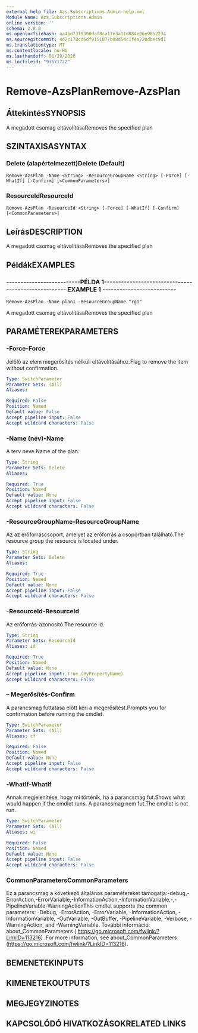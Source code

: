 ```yaml
---
external help file: Azs.Subscriptions.Admin-help.xml
Module Name: Azs.Subscriptions.Admin
online version: ''
schema: 2.0.0
ms.openlocfilehash: aa4bd73f9300daf8ca17e3a11d884e06e9852234
ms.sourcegitcommit: 4d2c178cd6df9151877b08d54c1f4a228dbec9d1
ms.translationtype: MT
ms.contentlocale: hu-HU
ms.lasthandoff: 01/29/2020
ms.locfileid: "93671722"
---
```

# <span data-ttu-id="f465b-101">Remove-AzsPlan</span><span class="sxs-lookup"><span data-stu-id="f465b-101">Remove-AzsPlan</span></span>

## <span data-ttu-id="f465b-102">Áttekintés</span><span class="sxs-lookup"><span data-stu-id="f465b-102">SYNOPSIS</span></span>
<span data-ttu-id="f465b-103">A megadott csomag eltávolítása</span><span class="sxs-lookup"><span data-stu-id="f465b-103">Removes the specified plan</span></span>

## <span data-ttu-id="f465b-104">SZINTAXISA</span><span class="sxs-lookup"><span data-stu-id="f465b-104">SYNTAX</span></span>

### <span data-ttu-id="f465b-105">Delete (alapértelmezett)</span><span class="sxs-lookup"><span data-stu-id="f465b-105">Delete (Default)</span></span>
```
Remove-AzsPlan -Name <String> -ResourceGroupName <String> [-Force] [-WhatIf] [-Confirm] [<CommonParameters>]
```

### <span data-ttu-id="f465b-106">ResourceId</span><span class="sxs-lookup"><span data-stu-id="f465b-106">ResourceId</span></span>
```
Remove-AzsPlan -ResourceId <String> [-Force] [-WhatIf] [-Confirm] [<CommonParameters>]
```

## <span data-ttu-id="f465b-107">Leírás</span><span class="sxs-lookup"><span data-stu-id="f465b-107">DESCRIPTION</span></span>
<span data-ttu-id="f465b-108">A megadott csomag eltávolítása</span><span class="sxs-lookup"><span data-stu-id="f465b-108">Removes the specified plan</span></span>

## <span data-ttu-id="f465b-109">Példák</span><span class="sxs-lookup"><span data-stu-id="f465b-109">EXAMPLES</span></span>

### <span data-ttu-id="f465b-110">--------------------------PÉLDA 1--------------------------</span><span class="sxs-lookup"><span data-stu-id="f465b-110">-------------------------- EXAMPLE 1 --------------------------</span></span>
```
Remove-AzsPlan -Name plan1 -ResourceGroupName "rg1"
```

<span data-ttu-id="f465b-111">A megadott csomag eltávolítása</span><span class="sxs-lookup"><span data-stu-id="f465b-111">Removes the specified plan</span></span>

## <span data-ttu-id="f465b-112">PARAMÉTEREK</span><span class="sxs-lookup"><span data-stu-id="f465b-112">PARAMETERS</span></span>

### <span data-ttu-id="f465b-113">-Force</span><span class="sxs-lookup"><span data-stu-id="f465b-113">-Force</span></span>
<span data-ttu-id="f465b-114">Jelölő az elem megerősítés nélküli eltávolításához.</span><span class="sxs-lookup"><span data-stu-id="f465b-114">Flag to remove the item without confirmation.</span></span>

```yaml
Type: SwitchParameter
Parameter Sets: (All)
Aliases: 

Required: False
Position: Named
Default value: False
Accept pipeline input: False
Accept wildcard characters: False
```

### <span data-ttu-id="f465b-115">-Name (név)</span><span class="sxs-lookup"><span data-stu-id="f465b-115">-Name</span></span>
<span data-ttu-id="f465b-116">A terv neve.</span><span class="sxs-lookup"><span data-stu-id="f465b-116">Name of the plan.</span></span>

```yaml
Type: String
Parameter Sets: Delete
Aliases: 

Required: True
Position: Named
Default value: None
Accept pipeline input: False
Accept wildcard characters: False
```

### <span data-ttu-id="f465b-117">-ResourceGroupName</span><span class="sxs-lookup"><span data-stu-id="f465b-117">-ResourceGroupName</span></span>
<span data-ttu-id="f465b-118">Az az erőforráscsoport, amelyet az erőforrás a csoportban található.</span><span class="sxs-lookup"><span data-stu-id="f465b-118">The resource group the resource is located under.</span></span>

```yaml
Type: String
Parameter Sets: Delete
Aliases: 

Required: True
Position: Named
Default value: None
Accept pipeline input: False
Accept wildcard characters: False
```

### <span data-ttu-id="f465b-119">-ResourceId</span><span class="sxs-lookup"><span data-stu-id="f465b-119">-ResourceId</span></span>
<span data-ttu-id="f465b-120">Az erőforrás-azonosító.</span><span class="sxs-lookup"><span data-stu-id="f465b-120">The resource id.</span></span>

```yaml
Type: String
Parameter Sets: ResourceId
Aliases: id

Required: True
Position: Named
Default value: None
Accept pipeline input: True (ByPropertyName)
Accept wildcard characters: False
```

### <span data-ttu-id="f465b-121">– Megerősítés</span><span class="sxs-lookup"><span data-stu-id="f465b-121">-Confirm</span></span>
<span data-ttu-id="f465b-122">A parancsmag futtatása előtt kéri a megerősítést.</span><span class="sxs-lookup"><span data-stu-id="f465b-122">Prompts you for confirmation before running the cmdlet.</span></span>

```yaml
Type: SwitchParameter
Parameter Sets: (All)
Aliases: cf

Required: False
Position: Named
Default value: None
Accept pipeline input: False
Accept wildcard characters: False
```

### <span data-ttu-id="f465b-123">-WhatIf</span><span class="sxs-lookup"><span data-stu-id="f465b-123">-WhatIf</span></span>
<span data-ttu-id="f465b-124">Annak megjelenítése, hogy mi történik, ha a parancsmag fut.</span><span class="sxs-lookup"><span data-stu-id="f465b-124">Shows what would happen if the cmdlet runs.</span></span>
<span data-ttu-id="f465b-125">A parancsmag nem fut.</span><span class="sxs-lookup"><span data-stu-id="f465b-125">The cmdlet is not run.</span></span>

```yaml
Type: SwitchParameter
Parameter Sets: (All)
Aliases: wi

Required: False
Position: Named
Default value: None
Accept pipeline input: False
Accept wildcard characters: False
```

### <span data-ttu-id="f465b-126">CommonParameters</span><span class="sxs-lookup"><span data-stu-id="f465b-126">CommonParameters</span></span>
<span data-ttu-id="f465b-127">Ez a parancsmag a következő általános paramétereket támogatja:-debug,-ErrorAction,-ErrorVariable,-InformationAction,-InformationVariable,-,-PipelineVariable-WarningAction</span><span class="sxs-lookup"><span data-stu-id="f465b-127">This cmdlet supports the common parameters: -Debug, -ErrorAction, -ErrorVariable, -InformationAction, -InformationVariable, -OutVariable, -OutBuffer, -PipelineVariable, -Verbose, -WarningAction, and -WarningVariable.</span></span> <span data-ttu-id="f465b-128">További információ: about_CommonParameters ( https://go.microsoft.com/fwlink/?LinkID=113216) .</span><span class="sxs-lookup"><span data-stu-id="f465b-128">For more information, see about_CommonParameters (https://go.microsoft.com/fwlink/?LinkID=113216).</span></span>

## <span data-ttu-id="f465b-129">BEMENETEK</span><span class="sxs-lookup"><span data-stu-id="f465b-129">INPUTS</span></span>

## <span data-ttu-id="f465b-130">KIMENETEK</span><span class="sxs-lookup"><span data-stu-id="f465b-130">OUTPUTS</span></span>

## <span data-ttu-id="f465b-131">MEGJEGYZI</span><span class="sxs-lookup"><span data-stu-id="f465b-131">NOTES</span></span>

## <span data-ttu-id="f465b-132">KAPCSOLÓDÓ HIVATKOZÁSOK</span><span class="sxs-lookup"><span data-stu-id="f465b-132">RELATED LINKS</span></span>

